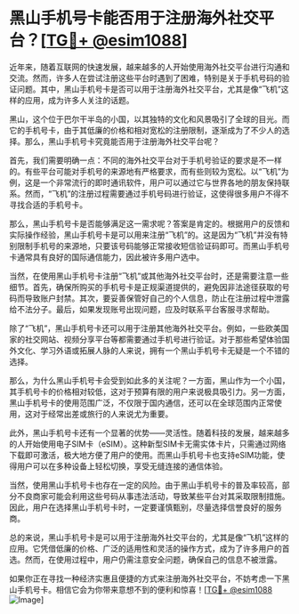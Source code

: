 # 黑山手机号卡能否用于注册海外社交平台？[[TG💪+ @esim1088](https://t.me/s/esim1088)]

近年来，随着互联网的快速发展，越来越多的人开始使用海外社交平台进行沟通和交流。然而，许多人在尝试注册这些平台时遇到了困难，特别是关于手机号码的验证问题。其中，黑山手机号卡是否可以用于注册海外社交平台，尤其是像“飞机”这样的应用，成为许多人关注的话题。

黑山，这个位于巴尔干半岛的小国，以其独特的文化和风景吸引了全球的目光。而它的手机号卡，由于其低廉的价格和相对宽松的注册限制，逐渐成为了不少人的选择。那么，黑山手机号卡究竟能否用于注册海外社交平台呢？

首先，我们需要明确一点：不同的海外社交平台对于手机号验证的要求是不一样的。有些平台可能对手机号的来源地有严格要求，而有些则较为宽松。以“飞机”为例，这是一个非常流行的即时通讯软件，用户可以通过它与世界各地的朋友保持联系。然而，“飞机”的注册过程需要通过手机号码进行验证，这使得很多用户不得不寻找合适的手机号卡。

那么，黑山手机号卡是否能够满足这一需求呢？答案是肯定的。根据用户的反馈和实际操作经验，黑山手机号卡是可以用来注册“飞机”的。这是因为“飞机”并没有特别限制手机号的来源地，只要该号码能够正常接收短信验证码即可。而黑山手机号卡通常具有良好的国际通信能力，因此被许多用户选中。

当然，在使用黑山手机号卡注册“飞机”或其他海外社交平台时，还是需要注意一些细节。首先，确保所购买的手机号卡是正规渠道提供的，避免因非法途径获取的号码而导致账户封禁。其次，要妥善保管好自己的个人信息，防止在注册过程中泄露给不法分子。最后，如果发现账号出现问题，应及时联系平台客服寻求帮助。

除了“飞机”，黑山手机号卡还可以用于注册其他海外社交平台。例如，一些欧美国家的社交网站、视频分享平台等都需要通过手机号进行验证。对于那些希望体验国外文化、学习外语或拓展人脉的人来说，拥有一个黑山手机号卡无疑是一个不错的选择。

那么，为什么黑山手机号卡会受到如此多的关注呢？一方面，黑山作为一个小国，其手机号卡的价格相对较低，这对于预算有限的用户来说极具吸引力。另一方面，黑山手机号卡的使用范围广泛，不仅限于国内通信，还可以在全球范围内正常使用，这对于经常出差或旅行的人来说尤为重要。

此外，黑山手机号卡还有一个显著的优势——灵活性。随着科技的发展，越来越多的人开始使用电子SIM卡（eSIM）。这种新型SIM卡无需实体卡片，只需通过网络下载即可激活，极大地方便了用户的使用。而黑山手机号卡也支持eSIM功能，使得用户可以在多种设备上轻松切换，享受无缝连接的通信体验。

当然，使用黑山手机号卡也存在一定的风险。由于黑山手机号卡的普及率较高，部分不良商家可能会利用这些号码从事违法活动，导致某些平台对其采取限制措施。因此，用户在选择黑山手机号卡时，一定要谨慎甄别，尽量选择信誉良好的服务商。

总的来说，黑山手机号卡是可以用于注册海外社交平台的，尤其是像“飞机”这样的应用。它凭借低廉的价格、广泛的适用性和灵活的操作方式，成为了许多用户的首选。然而，在使用过程中，用户仍需注意安全问题，确保自己的信息不被泄露。

如果你正在寻找一种经济实惠且便捷的方式来注册海外社交平台，不妨考虑一下黑山手机号卡。相信它会为你带来意想不到的便利和惊喜！[[TG💪+ @esim1088](https://t.me/s/esim1088) ![Image](https://i.postimg.cc/4NQfJmqS/Snipaste-2025-05-13-00-14-12.png)]